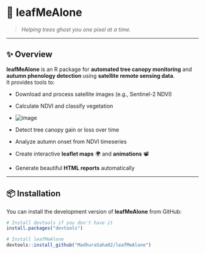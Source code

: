 # 🍃 leafMeAlone

> _Helping trees ghost you one pixel at a time._

---

## ✨ Overview

**leafMeAlone** is an R package for **automated tree canopy monitoring** and **autumn phenology detection** using **satellite remote sensing data**.  
It provides tools to:

- Download and process satellite images (e.g., Sentinel-2 NDVI)
- Calculate NDVI and classify vegetation
- ![image](https://github.com/user-attachments/assets/23858c54-529d-41bd-982e-1d7219f5085a)

- Detect tree canopy gain or loss over time
- Analyze autumn onset from NDVI timeseries
- Create interactive **leaflet maps** 🌍 and **animations** 📽️
- Generate beautiful **HTML reports** automatically

---

## 📦 Installation

You can install the development version of **leafMeAlone** from GitHub:

```r
# Install devtools if you don't have it
install.packages("devtools")

# Install leafMeAlone
devtools::install_github("MadhuraSaha02/leafMeAlone")
